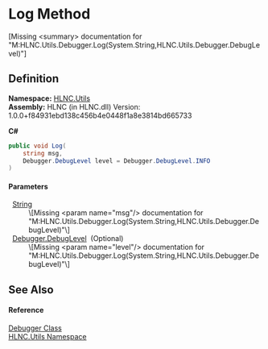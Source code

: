 # Log Method


\[Missing &lt;summary&gt; documentation for "M:HLNC.Utils.Debugger.Log(System.String,HLNC.Utils.Debugger.DebugLevel)"\]



## Definition
**Namespace:** <a href="N_HLNC_Utils">HLNC.Utils</a>  
**Assembly:** HLNC (in HLNC.dll) Version: 1.0.0+f84931ebd138c456b4e0448f1a8e3814bd665733

**C#**
``` C#
public void Log(
	string msg,
	Debugger.DebugLevel level = Debugger.DebugLevel.INFO
)
```



#### Parameters
<dl><dt>  <a href="https://learn.microsoft.com/dotnet/api/system.string" target="_blank" rel="noopener noreferrer">String</a></dt><dd>\[Missing &lt;param name="msg"/&gt; documentation for "M:HLNC.Utils.Debugger.Log(System.String,HLNC.Utils.Debugger.DebugLevel)"\]</dd><dt>  <a href="T_HLNC_Utils_Debugger_DebugLevel">Debugger.DebugLevel</a>  (Optional)</dt><dd>\[Missing &lt;param name="level"/&gt; documentation for "M:HLNC.Utils.Debugger.Log(System.String,HLNC.Utils.Debugger.DebugLevel)"\]</dd></dl>

## See Also


#### Reference
<a href="T_HLNC_Utils_Debugger">Debugger Class</a>  
<a href="N_HLNC_Utils">HLNC.Utils Namespace</a>  
